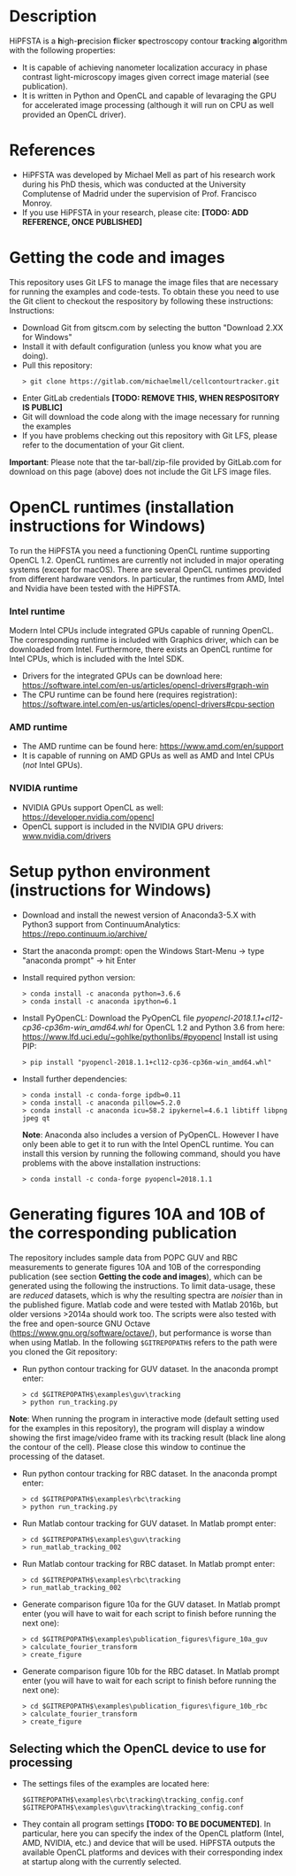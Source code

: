 # Description
HiPFSTA is a **h**igh-**p**recision **f**licker **s**pectroscopy contour **t**racking **a**lgorithm with the following properties:
* It is capable of achieving nanometer localization accuracy in phase contrast light-microscopy images given correct image material (see publication).
* It is written in Python and OpenCL and capable of levaraging the GPU for accelerated image processing (although it will run on CPU as well provided an OpenCL driver).

# References
* HiPFSTA was developed by Michael Mell as part of his research work during his PhD thesis, which was conducted at the University Complutense of Madrid under the supervision of Prof. Francisco Monroy.
* If you use HiPFSTA in your research, please cite:  **[TODO: ADD REFERENCE, ONCE PUBLISHED]**

# Getting the code and images
This repository uses Git LFS to manage the image files that are necessary for running the examples and code-tests. To obtain these you need to use the Git client to checkout the respository by following these instructions: 
Instructions:
* Download Git from gitscm.com by selecting the button "Download 2.XX for Windows"
* Install it with default configuration (unless you know what you are doing).
* Pull this repository:
    ```
    > git clone https://gitlab.com/michaelmell/cellcontourtracker.git
    ```
* Enter GitLab credentials  **[TODO: REMOVE THIS, WHEN RESPOSITORY IS PUBLIC]**
* Git will download the code along with the image necessary for running the examples
* If you have problems checking out this repository with Git LFS, please refer to the documentation of your Git client.

**Important**: Please note that the tar-ball/zip-file provided by GitLab.com for download on this page (above) does not include the Git LFS image files.

# OpenCL runtimes (installation instructions for Windows)
To run the HiPFSTA you need a functioning OpenCL runtime supporting OpenCL 1.2. OpenCL runtimes are currently not included in major operating systems (except for macOS). There are several OpenCL runtimes provided from different hardware vendors. In particular, the runtimes from AMD, Intel and Nvidia have been tested with the HiPFSTA.

### Intel runtime
Modern Intel CPUs include integrated GPUs capable of running OpenCL. The corresponding runtime is included with Graphics driver, which can be downloaded from Intel. Furthermore, there exists an OpenCL runtime for Intel CPUs, which is included with the Intel SDK.

* Drivers for the integrated GPUs can be download here: https://software.intel.com/en-us/articles/opencl-drivers#graph-win
* The CPU runtime can be found here (requires registration): https://software.intel.com/en-us/articles/opencl-drivers#cpu-section

### AMD runtime
* The AMD runtime can be found here: https://www.amd.com/en/support
* It is capable of running on AMD GPUs as well as AMD and Intel CPUs (_not_ Intel GPUs).

### NVIDIA  runtime
* NVIDIA GPUs support OpenCL as well: https://developer.nvidia.com/opencl
* OpenCL support is included in the NVIDIA GPU drivers: www.nvidia.com/drivers

# Setup python environment (instructions for Windows)
* Download and install the newest version of Anaconda3-5.X with Python3 support from ContinuumAnalytics: https://repo.continuum.io/archive/
* Start the anaconda prompt: open the Windows Start-Menu -> type "anaconda prompt" -> hit Enter
* Install required python version:
    ```
    > conda install -c anaconda python=3.6.6
    > conda install -c anaconda ipython=6.1
    ```
* Install PyOpenCL:
	Download the PyOpenCL file *pyopencl-2018.1.1+cl12-cp36-cp36m-win_amd64.whl* for OpenCL 1.2  and Python 3.6 from here: https://www.lfd.uci.edu/~gohlke/pythonlibs/#pyopencl
	Install ist using PIP:

    ```
	> pip install "pyopencl-2018.1.1+cl12-cp36-cp36m-win_amd64.whl"
    ```
	 
* Install further dependencies:
    ```
	> conda install -c conda-forge ipdb=0.11
	> conda install -c anaconda pillow=5.2.0
	> conda install -c anaconda icu=58.2 ipykernel=4.6.1 libtiff libpng jpeg qt
    ```

	**Note**: Anaconda also includes a version of PyOpenCL. However I have only been able to get it to run with the Intel OpenCL runtime. You can install this version by running the following command, should you have problems with the above installation instructions:
    ```
	> conda install -c conda-forge pyopencl=2018.1.1
    ```

# Generating figures 10A and 10B of the corresponding publication
The repository includes sample data from POPC GUV and RBC measurements to generate figures 10A and 10B of the corresponding publication (see section **Getting the code and images**), which can be generated using the following the instructions. To limit data-usage, these are _reduced_ datasets, which is why the resulting spectra are _noisier_ than in the published figure.
Matlab code and were tested with Matlab 2016b, but older versions >2014a should work too. The scripts were also tested with the free and open-source GNU Octave (https://www.gnu.org/software/octave/), but performance is worse than when using Matlab.
In the following `$GITREPOPATH$` refers to the path were you cloned the Git repository:

* Run python contour tracking for GUV dataset. In the anaconda prompt enter:
    ```
	> cd $GITREPOPATH$\examples\guv\tracking
	> python run_tracking.py
    ```
**Note**: When running the program in interactive mode (default setting used for the examples in this repository), the program will display a window showing the first image/video frame with its tracking result (black line along the contour of the cell). Please close this window to continue the processing of the dataset.
	
* Run python contour tracking for RBC dataset. In the anaconda prompt enter:
    ```
	> cd $GITREPOPATH$\examples\rbc\tracking
	> python run_tracking.py
    ```
	
* Run Matlab contour tracking for GUV dataset. In Matlab prompt enter:
    ```
	> cd $GITREPOPATH$\examples\guv\tracking
	> run_matlab_tracking_002
    ```
	
* Run Matlab contour tracking for RBC dataset. In Matlab prompt enter:
    ```
	> cd $GITREPOPATH$\examples\rbc\tracking
	> run_matlab_tracking_002
    ```

* Generate comparison figure 10a for the GUV dataset. In Matlab prompt enter (you will have to wait for each script to finish before running the next one):
    ```
    > cd $GITREPOPATH$\examples\publication_figures\figure_10a_guv
    > calculate_fourier_transform
    > create_figure
    ```
		
* Generate comparison figure 10b for the RBC dataset. In Matlab prompt enter (you will have to wait for each script to finish before running the next one):
    ```
    > cd $GITREPOPATH$\examples\publication_figures\figure_10b_rbc
    > calculate_fourier_transform
    > create_figure
    ```

## Selecting which the OpenCL device to use for processing
* The settings files of the examples are located here:
    ```
	$GITREPOPATH$\examples\rbc\tracking\tracking_config.conf
	$GITREPOPATH$\examples\guv\tracking\tracking_config.conf
    ```
* They contain all program settings **[TODO: TO BE DOCUMENTED]**. In particular, here you can specify the index of the OpenCL platform (Intel, AMD, NVIDIA, etc.) and device that will be used. HiPFSTA outputs the available OpenCL platforms and devices with their corresponding index at startup along with the currently selected.
